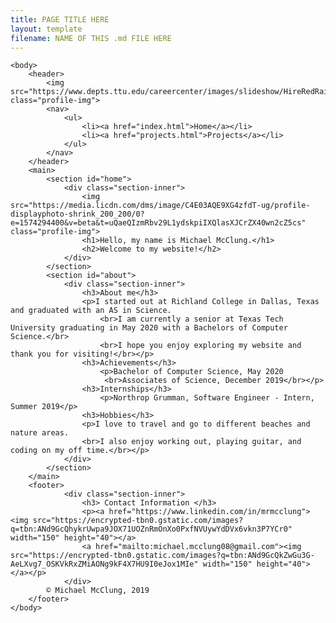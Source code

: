 ```yaml
---
title: PAGE TITLE HERE
layout: template
filename: NAME OF THIS .md FILE HERE
--- 
```


<!DOCTYPE html>
<html>
    <head>
        <title>Michael McClung's Website</title>
        <link rel="stylesheet" href="style.css">
    </head>

    <body>
        <header>
            <img src="https://www.depts.ttu.edu/careercenter/images/slideshow/HireRedRaiders.jpg" class="profile-img">
            <nav>
                <ul>
                    <li><a href="index.html">Home</a></li>
                    <li><a href="projects.html">Projects</a></li>
                </ul>
            </nav>
        </header>
        <main>
            <section id="home">
                <div class="section-inner">
                    <img src="https://media.licdn.com/dms/image/C4E03AQE9XG4zfdT-ug/profile-displayphoto-shrink_200_200/0?e=1574294400&v=beta&t=uQaeQIzmRbv29L1ydskpiIXQlasXJCrZX40wn2cZ5cs" class="profile-img">
                    <h1>Hello, my name is Michael McClung.</h1>
                    <h2>Welcome to my website!</h2>
                </div>
            </section>
            <section id="about">
                <div class="section-inner">
                    <h3>About me</h3>
                    <p>I started out at Richland College in Dallas, Texas and graduated with an AS in Science.
                        <br>I am currently a senior at Texas Tech University graduating in May 2020 with a Bachelors of Computer Science.</br>
                        <br>I hope you enjoy exploring my website and thank you for visiting!</br></p>
                    <h3>Achievements</h3>
                        <p>Bachelor of Computer Science, May 2020
                         <br>Associates of Science, December 2019</br></p>
                    <h3>Internships</h3>
                        <p>Northrop Grumman, Software Engineer - Intern, Summer 2019</p>
                    <h3>Hobbies</h3>
                    <p>I love to travel and go to different beaches and nature areas.
                    <br>I also enjoy working out, playing guitar, and coding on my off time.</br></p>
                </div>
            </section>
        </main>
        <footer>
                <div class="section-inner">
                    <h3> Contact Information </h3>
                    <p><a href="https://www.linkedin.com/in/mrmcclung"><img src="https://encrypted-tbn0.gstatic.com/images?q=tbn:ANd9GcQhykrUwpa9JOX71UOZnRmOnXo0PxfNVUywYdDVx6vkn3P7YCr0" width="150" height="40"></a>
                    <a href="mailto:michael.mcclung08@gmail.com"><img src="https://encrypted-tbn0.gstatic.com/images?q=tbn:ANd9GcQkZwGu3G-AeLXvg7_OSKVkRxZMiAONg9kF4X7HU9I0eJox1MIe" width="150" height="40"></a></p>
                </div>
            © Michael McClung, 2019
        </footer>
    </body>
</html>
